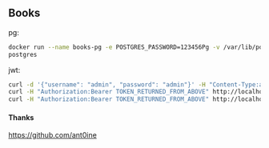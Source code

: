 ## Books

pg:
```bash
docker run --name books-pg -e POSTGRES_PASSWORD=123456Pg -v /var/lib/postgresql/data:/data/volumes -d 
postgres
```

jwt:
```bash
curl -d '{"username": "admin", "password": "admin"}' -H "Content-Type:application/json" http://localhost:8080/login
curl -H "Authorization:Bearer TOKEN_RETURNED_FROM_ABOVE" http://localhost:8080/auth_test
curl -H "Authorization:Bearer TOKEN_RETURNED_FROM_ABOVE" http://localhost:8080/refresh_token
```

#### Thanks
https://github.com/ant0ine
